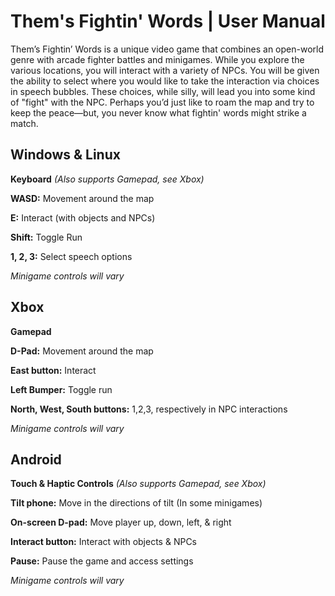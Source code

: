 # Them's Fightin' Words | User Manual

Them’s Fightin’ Words is a unique video game that combines an open-world genre with arcade fighter battles and minigames. While you explore the various locations, you will interact with a variety of  NPCs. You will be given the ability to select where you would like to take the interaction via choices in speech bubbles. These choices, while silly, will lead you into some kind of "fight" with the NPC.​ Perhaps you’d just like to roam the map and try to keep the peace—but, you never know what fightin' words might strike a match.

## Windows & Linux
**Keyboard** *(Also supports Gamepad, see Xbox)*

**WASD:** Movement around the map

**E:** Interact (with objects and NPCs)

**Shift:** Toggle Run

**1, 2, 3:** Select speech options

*Minigame controls will vary*
## Xbox
**Gamepad**

**D-Pad:** Movement around the map

**East button:** Interact

**Left Bumper:** Toggle run

**North, West, South buttons:** 1,2,3, respectively in NPC interactions

*Minigame controls will vary*

## Android
**Touch & Haptic Controls** *(Also supports Gamepad, see Xbox)*

**Tilt phone:** Move in the directions of tilt (In some minigames)

**On-screen D-pad:** Move player up, down, left, & right

**Interact button:** Interact with objects & NPCs

**Pause:** Pause the game and access settings

*Minigame controls will vary*
